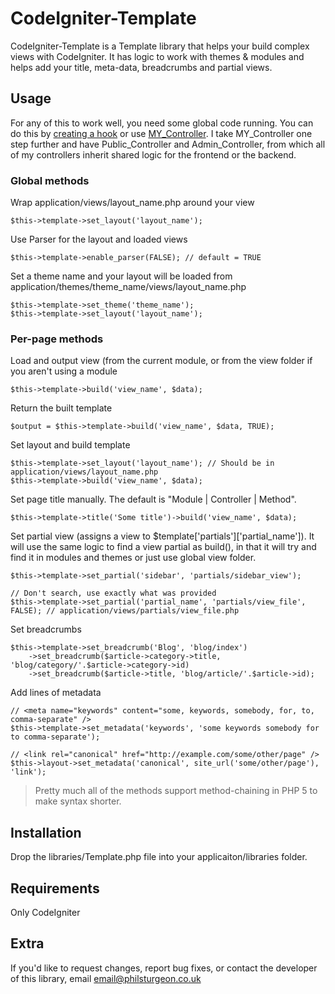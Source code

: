 CodeIgniter-Template
====================

CodeIgniter-Template is a Template library that helps your build complex views with CodeIgniter.
It has logic to work with themes & modules and helps add your title, meta-data, breadcrumbs and partial views.

Usage
-----

For any of this to work well, you need some global code running. You can do this by 
[creating a hook](http://codeigniter.com/user_guide/general/hooks.html) or use 
[MY_Controller](http://codeigniter.com/wiki/MY_Controller_-_how_to_extend_the_CI_Controller/). I take MY_Controller 
one step further and have Public_Controller and Admin_Controller, from which all of my controllers inherit shared 
logic for the frontend or the backend.

### Global methods

Wrap application/views/layout_name.php around your view

    $this->template->set_layout('layout_name');

Use Parser for the layout and loaded views

    $this->template->enable_parser(FALSE); // default = TRUE

Set a theme name and your layout will be loaded from application/themes/theme_name/views/layout_name.php 

    $this->template->set_theme('theme_name');
    $this->template->set_layout('layout_name');
    
### Per-page methods
    
Load and output view (from the current module, or from the view folder if you aren't using a module

    $this->template->build('view_name', $data);
    
Return the built template

    $output = $this->template->build('view_name', $data, TRUE);
    
Set layout and build template

    $this->template->set_layout('layout_name'); // Should be in application/views/layout_name.php
    $this->template->build('view_name', $data);
	
Set page title manually. The default is "Module | Controller | Method".

    $this->template->title('Some title')->build('view_name', $data);
    
Set partial view (assigns a view to $template['partials']['partial_name']).
It will use the same logic to find a view partial as build(), in that it will try and find it in modules 
and themes or just use global view folder.

    $this->template->set_partial('sidebar', 'partials/sidebar_view');
    
    // Don't search, use exactly what was provided
    $this->template->set_partial('partial_name', 'partials/view_file', FALSE); // application/views/partials/view_file.php

Set breadcrumbs

	$this->template->set_breadcrumb('Blog', 'blog/index')
	    ->set_breadcrumb($article->category->title, 'blog/category/'.$article->category->id)
	    ->set_breadcrumb($article->title, 'blog/article/'.$article->id);

Add lines of metadata

    // <meta name="keywords" content="some, keywords, somebody, for, to, comma-separate" />
    $this->template->set_metadata('keywords', 'some keywords somebody for to comma-separate');
    
    // <link rel="canonical" href="http://example.com/some/other/page" />
    $this->layout->set_metadata('canonical', site_url('some/other/page'), 'link');

> Pretty much all of the methods support method-chaining in PHP 5 to make syntax shorter.

Installation
------------

Drop the libraries/Template.php file into your applicaiton/libraries folder.


Requirements
------------

Only CodeIgniter


Extra
-----

If you'd like to request changes, report bug fixes, or contact
the developer of this library, email <email@philsturgeon.co.uk>